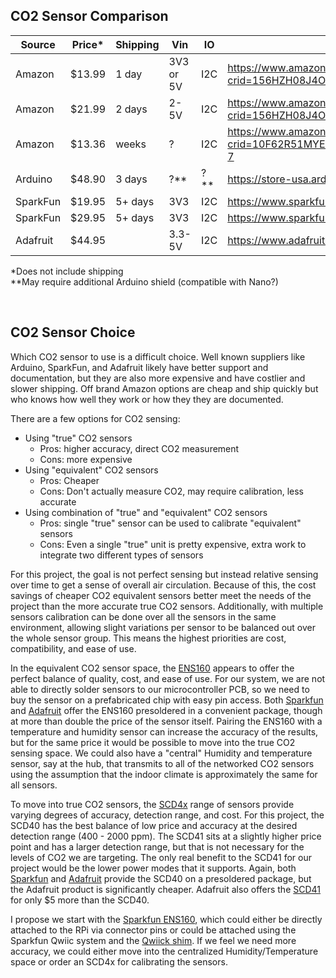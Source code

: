 
## CO2 Sensor Comparison

| Source   | Price* | Shipping | Vin       | IO  | Link |
|----------|--------|----------|-----------|-----|------|
| Amazon   | $13.99 |   1 day  | 3V3 or 5V | I2C | https://www.amazon.com/EC-Buying-Formaldehyde-Monitoring-Multi-Pixel/dp/B0B389LQCQ/ref=sr_1_3?crid=156HZH08J4OPY&keywords=arduino+CO2+sensor&qid=1695575083&sprefix=arduino+co2+sensor%2Caps%2C97&sr=8-3 |
| Amazon   | $21.99 |   2 days |      2-5V | I2C | https://www.amazon.com/Measurement-Quality-Dioxide-Detector-Replace/dp/B09SH53B58/ref=sr_1_1?crid=156HZH08J4OPY&keywords=arduino+CO2+sensor&qid=1695575083&sprefix=arduino+co2+sensor%2Caps%2C97&sr=8-1 |
| Amazon   | $13.36 |   weeks  |         ? | I2C | https://www.amazon.com/dp/B0CJR2SG1J/ref=sr_1_7?crid=10F62R51MYE61&keywords=arduino+CO2+sensor+module&qid=1695675705&sprefix=arduino+co2+sensor+module%2Caps%2C116&sr=8-7 |
| Arduino  | $48.90 |   3 days |        ?** | ?** | https://store-usa.arduino.cc/collections/sensors/products/gravity-analog-co2-gas-sensor-mg-811-sensor |
| SparkFun | $19.95 |  5+ days |        3V3 | I2C | https://www.sparkfun.com/products/20844 |
| SparkFun | $29.95 |  5+ days |        3V3 | I2C | https://www.sparkfun.com/products/22858 |
| Adafruit | $44.95 |          |     3.3-5V | I2C | https://www.adafruit.com/product/5187 |

*Does not include shipping \
**May require additional Arduino shield (compatible with Nano?)


&nbsp;
## CO2 Sensor Choice

Which CO2 sensor to use is a difficult choice. Well known suppliers like Arduino, SparkFun, and Adafruit likely have better support and documentation, but they are also more expensive and have costlier and slower shipping. Off brand Amazon options are cheap and ship quickly but who knows how well they work or how they they are documented.

There are a few options for CO2 sensing:
- Using "true" CO2 sensors
  - Pros: higher accuracy, direct CO2 measurement
  - Cons: more expensive
- Using "equivalent" CO2 sensors
  - Pros: Cheaper
  - Cons: Don't actually measure CO2, may require calibration, less accurate
- Using combination of "true" and "equivalent" CO2 sensors
  - Pros: single "true" sensor can be used to calibrate "equivalent" sensors
  - Cons: Even a single "true" unit is pretty expensive, extra work to
    integrate two different types of sensors

For this project, the goal is not perfect sensing but instead relative sensing
over time to get a sense of overall air circulation. Because of this, the cost
savings of cheaper CO2 equivalent sensors better meet the needs of the project
than the more accurate true CO2 sensors. Additionally, with multiple sensors
calibration can be done over all the sensors in the same environment, allowing
slight variations per sensor to be balanced out over the whole sensor group.
This means the highest priorities are cost, compatibility, and ease of use.

In the equivalent CO2 sensor space, the
[ENS160](https://www.sciosense.com/wp-content/uploads/documents/SC-001224-DS-9-ENS160-Datasheet.pdf)
appears to offer the perfect balance of quality, cost, and ease of use. For our
system, we are not able to directly solder sensors to our microcontroller PCB,
so we need to buy the sensor on a prefabricated chip with easy pin access. Both
[Sparkfun](https://www.sparkfun.com/products/20844) and
[Adafruit](https://www.adafruit.com/product/5606) offer the ENS160 presoldered
in a convenient package, though at more than double the price of the sensor
itself. Pairing the ENS160 with a temperature and humidity sensor can increase
the accuracy of the results, but for the same price it would be possible to
move into the true CO2 sensing space. We could also have a "central" Humidity
and temperature sensor, say at the hub, that transmits to all of the networked
CO2 sensors using the assumption that the indoor climate is approximately the
same for all sensors.

To move into true CO2 sensors, the
[SCD4x](https://sensirion.com/media/documents/48C4B7FB/64C134E7/Sensirion_SCD4x_Datasheet.pdf)
range of sensors provide varying degrees of accuracy, detection range, and
cost. For this project, the SCD40 has the best balance of low price and
accuracy at the desired detection range (400 - 2000 ppm). The SCD41 sits at a
slightly higher price point and has a larger detection range, but that is not
necessary for the levels of CO2 we are targeting. The only real benefit to the
SCD41 for our project would be the lower power modes that it supports. Again,
both [Sparkfun](https://www.sparkfun.com/products/22395) and
[Adafruit](https://www.adafruit.com/product/5187) provide the SCD40 on a
presoldered package, but the Adafruit product is significantly cheaper.
Adafruit also offers the [SCD41](https://www.adafruit.com/product/5190) for
only $5 more than the SCD40.

I propose we start with the
[Sparkfun ENS160](https://www.sparkfun.com/products/20844), which could either
be directly attached to the RPi via connector pins or could be attached using
the Sparkfun Qwiic system and the
[Qwiick shim](https://www.sparkfun.com/products/15794). If we feel we need more
accuracy, we could either move into the centralized Humidity/Temperature space
or order an SCD4x for calibrating the sensors.
